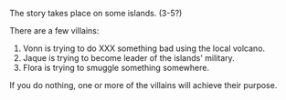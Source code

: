 The story takes place on some islands. (3-5?)

There are a few villains:

1. Vonn is trying to do XXX something bad using the local volcano.
2. Jaque is trying to become leader of the islands' military.
3. Flora is trying to smuggle something somewhere.

If you do nothing, one or more of the villains will achieve their purpose.

